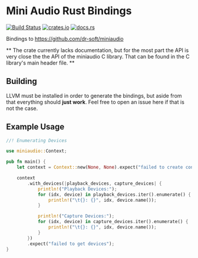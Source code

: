 Mini Audio Rust Bindings
===

[![Build Status](https://github.com/ExPixel/miniaudio-rs/workflows/Tests/badge.svg)](https://github.com/ExPixel/miniaudio-rs/actions?query=workflow%3ATests)
[![crates.io](https://img.shields.io/crates/v/miniaudio.svg?color=orange)](https://crates.io/crates/miniaudio)
[![docs.rs](https://img.shields.io/badge/docs-stable-blue.svg)](https://docs.rs/miniaudio)

Bindings to https://github.com/dr-soft/miniaudio

**
The crate currently lacks documentation, but for the most part the API is very close the the API of the miniaudio C library.
That can be found in the C library's main header file.
**

Building
---
LLVM must be installed in order to generate the bindings, but aside from that everything should __just work__.
Feel free to open an issue here if that is not the case.


Example Usage
---
```rust
//! Enumerating Devices

use miniaudio::Context;

pub fn main() {
    let context = Context::new(None, None).expect("failed to create context");

    context
        .with_devices(|playback_devices, capture_devices| {
            println!("Playback Devices:");
            for (idx, device) in playback_devices.iter().enumerate() {
                println!("\t{}: {}", idx, device.name());
            }

            println!("Capture Devices:");
            for (idx, device) in capture_devices.iter().enumerate() {
                println!("\t{}: {}", idx, device.name());
            }
        })
        .expect("failed to get devices");
}
```
